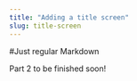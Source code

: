```yaml
---
title: "Adding a title screen"
slug: title-screen
---     
```


#Just regular Markdown

Part 2 to be finished soon!